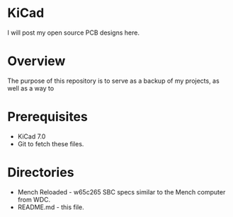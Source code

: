 # KiCad

I will post my open source PCB designs here.

Overview
======
The purpose of this repository is to serve as a backup of my projects, as well as a way to

Prerequisites
======
* KiCad 7.0
* Git to fetch these files.

Directories
======
* Mench Reloaded - w65c265 SBC specs similar to the Mench computer from WDC.
* README.md - this file.
